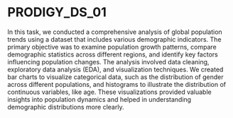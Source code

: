 # PRODIGY_DS_01 

In this task, we conducted a comprehensive analysis of global population trends using a dataset that includes various demographic indicators. The primary objective was to examine population growth patterns, compare demographic statistics across different regions, and identify key factors influencing population changes. The analysis involved data cleaning, exploratory data analysis (EDA), and visualization techniques. We created bar charts to visualize categorical data, such as the distribution of gender across different populations, and histograms to illustrate the distribution of continuous variables, like age. These visualizations provided valuable insights into population dynamics and helped in understanding demographic distributions more clearly.
